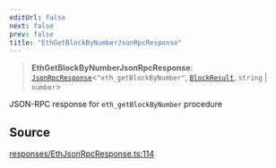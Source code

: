 ```yaml
---
editUrl: false
next: false
prev: false
title: "EthGetBlockByNumberJsonRpcResponse"
---
```


> **EthGetBlockByNumberJsonRpcResponse**: [`JsonRpcResponse`](/reference/jsonrpc/type-aliases/jsonrpcresponse/)\<`"eth_getBlockByNumber"`, [`BlockResult`](/reference/actions-types/type-aliases/blockresult/), `string` \| `number`\>

JSON-RPC response for `eth_getBlockByNumber` procedure

## Source

[responses/EthJsonRpcResponse.ts:114](https://github.com/evmts/tevm-monorepo/blob/main/packages/procedures-types/src/responses/EthJsonRpcResponse.ts#L114)
